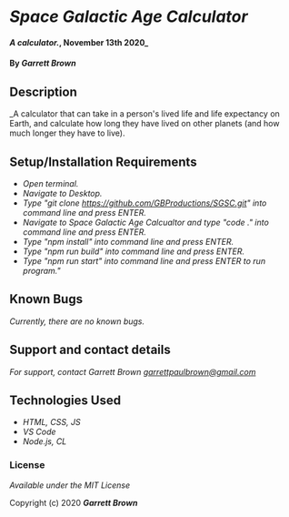 # _Space Galactic Age Calculator_

#### _A calculator._, November 13th 2020_

#### By _**Garrett Brown**_

## Description
_A calculator that can take in a person's lived life and life expectancy on Earth, and calculate how long they have lived on other planets (and how much longer they have to live).

## Setup/Installation Requirements

* _Open terminal._
* _Navigate to Desktop._
* _Type "git clone https://github.com/GBProductions/SGSC.git" into command line and press ENTER._
* _Navigate to Space Galactic Age Calcualtor and type "code ." into command line and press ENTER._
* _Type "npm install" into command line and press ENTER._
* _Type "npm run build" into command line and press ENTER._
* _Type "npm run start" into command line and press ENTER to run program."_ 



## Known Bugs

_Currently, there are no known bugs._

## Support and contact details

_For support, contact Garrett Brown <garrettpaulbrown@gmail.com>_

## Technologies Used

* _HTML, CSS, JS_
* _VS Code_
* _Node.js, CL_

### License

*Available under the MIT License*

Copyright (c) 2020 **_Garrett Brown_**
